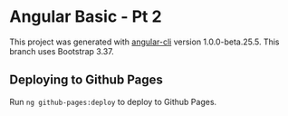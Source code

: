 # Angular Basic - Pt 2 

This project was generated with [angular-cli](https://github.com/angular/angular-cli) version 1.0.0-beta.25.5.
This branch uses Bootstrap 3.37. 

## Deploying to Github Pages

Run `ng github-pages:deploy` to deploy to Github Pages.
